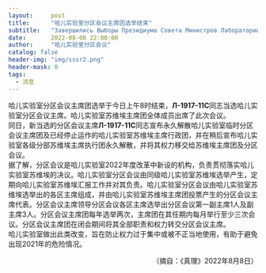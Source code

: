 ```yaml
---
layout:     post
title:      "哈儿实验室分区会议主席团选举结束"
subtitle:   "Завершились Выборы Президиума Совета Министров Лабораторий Хаера"
date:       2022-08-08 22:00:00
author:     "哈儿实验室分区会议"
catalog: false
header-img: "img/sssr2.png"
header-mask: 0
tags:
  - 消息
---
```


哈儿实验室分区会议主席团选举于今日上午8时结束，**Л-1917-11С**同志当选哈儿实验室分区会议主席。哈儿实验室苏维埃主席团全体成员出席了此次会议。  
同日，新当选的分区会议主席**Л-1917-11С**同志宣布永久解散哈儿实验室临时分区会议主席团及已经停止运作的哈儿实验室苏维埃主席行政团，并在稍后宣布哈儿实验室各级分部苏维埃主席执行团永久解散，并将其权力移交给苏维埃主席团及分区会议。  
据了解，分区会议是哈儿实验室2022年度改革中新设的机构，负责贯彻落实哈儿实验室苏维埃的决议。哈儿实验室分区会议由同级哈儿实验室苏维埃选举产生，定期向哈儿实验室苏维埃汇报工作并对其负责。哈儿实验室分区会议由哈儿实验室苏维埃选举出的各区主席组成，并由哈儿实验室苏维埃主席团投票产生的分区会议主席代表。分区会议主席领导分区会议各区主席选举出分区会议第一副主席1人及副主席3人。分区会议主席团每年选举两次，主席团在其任期内每月举行至少三次会议。分区会议主席团在闭会期间将其全部职责和权力转交分区会议主席。  
哈儿实验室做出此类改变，旨在防止权力过于集中或被不正当地使用，有助于避免出现2021年的危险情况。
<div style="text-align: right">（摘自：《真理》2022年8月8日）</div>